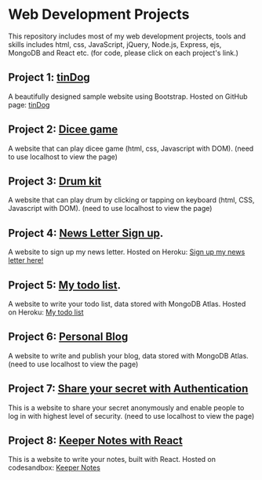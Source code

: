 # Web Development Projects
This repository includes most of my web development projects, tools and skills includes html, css, JavaScript, jQuery, Node.js, Express, ejs, MongoDB and React etc. (for code, please click on each project's link.)

## Project 1:  <a href="https://github.com/lutang123/tindog">tinDog</a>
A beautifully designed sample website using Bootstrap. Hosted on GitHub page: <a href="https://lutang123.github.io/tindog/">tinDog</a>

## Project 2:  <a href="https://github.com/lutang123/Dicee-game/">Dicee game</a>
A website that can play dicee game (html, css, Javascript with DOM).
(need to use localhost to view the page)

## Project 3:  <a href="https://github.com/lutang123/Drum-kit/">Drum kit</a>
A website that can play drum by clicking or tapping on keyboard (html, CSS, Javascript with DOM).
(need to use localhost to view the page)

## Project 4: <a href="https://github.com/lutang123/News-Letter-Sign-Up/tree/master">News Letter Sign up</a>.

A website to sign up my news letter. Hosted on Heroku: <a href="https://arcane-atoll-91300.herokuapp.com/">Sign up my news letter here!</a>

## Project 5: <a href="https://github.com/lutang123/Todo-List-with-MongoDB">My todo list</a>.

A website to write your todo list, data stored with MongoDB Atlas. Hosted on Heroku: <a href="https://thawing-reaches-55389.herokuapp.com/">My todo list</a>

## Project 6:  <a href="https://github.com/lutang123/Personal-Blog">Personal Blog</a>
A website to write and publish your blog, data stored with MongoDB Atlas.
(need to use localhost to view the page)

## Project 7:  <a href="https://github.com/lutang123/Authentication-Security">Share your secret with Authentication</a>

This is a website to share your secret anonymously and enable people to log in with highest level of security.
(need to use localhost to view the page)

## Project 8:  <a href="https://github.com/lutang123/Keeper-Notes">Keeper Notes with React</a>

This is a website to write your notes, built with React. Hosted on codesandbox: <a href="https://1oyl7.csb.app/">Keeper Notes</a>





